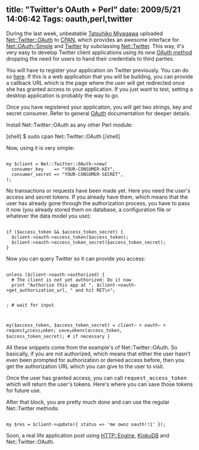 title: "Twitter's OAuth + Perl"
date: 2009/5/21 14:06:42
Tags: oauth,perl,twitter
---
During the last week, unbeatable <a href="http://bulknews.vox.com/">Tatsuhiko Miyagawa</a> uploaded <a href="http://search.cpan.org/dist/Net-Twitter-OAuth/">Net::Twitter::OAuth</a> to <a href="http://search.cpan.org/">CPAN</a>, which provides an awesome interface for <a href="http://search.cpan.org/dist/Net-OAuth-Simple/">Net::OAuth::Simple</a> and <a href="http://twitter.com/">Twitter</a> by subclassing <a href="http://search.cpan.org/dist/Net-Twitter/">Net::Twitter</a>. This way, it's very easy to develop Twitter client applications using its <em>new</em> <a href="http://apiwiki.twitter.com/OAuth-FAQ">OAuth method</a> dropping the need for users to hand their credentials to third parties.

You will have to register your application on Twitter previously. You can do so <a href="http://twitter.com/oauth_clients">here</a>. If this is a web application that you will be building, you can provide a callback URL which is the page where the user will get redirected once she has granted access to your application. If you just want to test, setting a desktop application is probably the way to go.

Once you have registered your application, you will get two strings, key and secret consumer. Refer to general <a href="http://oauth.net/">OAuth</a> documentation for deeper details.

Install Net::Twitter::OAuth as any other Perl module:

[shell]
$ sudo cpan Net::Twitter::OAuth
[/shell]

Now, using it is very simple:

<code lang="perl">
my $client = Net::Twitter::OAuth->new(
  consumer_key    => "YOUR-CONSUMER-KEY",
  consumer_secret => "YOUR-CONSUMER-SECRET",
);
</code>

No transactions or requests have been made yet. Here you need the user's access and secret tokens. If you already have them, which means that the user has already gone through the authorization process, you have to pass it now (you already stored them on database, a configuration file or whatever the data model you use):

<code lang="perl">
if ($access_token && $access_token_secret) {
  $client->oauth->access_token($access_token);
  $client->oauth->access_token_secret($access_token_secret);
}
</code>

Now you can query Twitter so it can provide you access:

<code lang="perl">
unless ($client->oauth->authorized) {
  # The client is not yet authorized: Do it now
  print "Authorize this app at ", $client->oauth->get_authorization_url, " and hit RET\n";

  <STDIN>; # wait for input

  my($access_token, $access_token_secret) = $client->oauth->request_access_token;
  save_tokens($access_token, $access_token_secret); # if necessary
}
</code>

All these snippets come from the example's of Net::Twitter::OAuth. So basically, if you are not authorized, which means that either the user hasn't even been prompted for authorization or denied access before, then you get the authorization URL which you can give to the user to visit.

Once the user has granted access, you can call <tt>request_access_token</tt> which will return the user's tokens. Here's where you can save those tokens for future use.

After that block, you are pretty much done and can use the regular Net::Twitter methods:

<code lang="perl">
my $res = $client->update({ status => 'me ownz oauth!!1' });
</code>

Soon, a real life application post using <a href="http://search.cpan.org/dist/HTTP-Engine/">HTTP::Engine</a>, <a href="http://search.cpan.org/dist/KiokuDB/">KiokuDB</a> and Net::Twitter::OAuth.